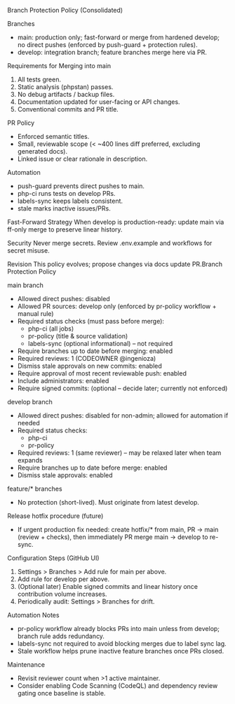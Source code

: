 Branch Protection Policy (Consolidated)

Branches
- main: production only; fast-forward or merge from hardened develop; no direct pushes (enforced by push-guard + protection rules).
- develop: integration branch; feature branches merge here via PR.

Requirements for Merging into main
1. All tests green.
2. Static analysis (phpstan) passes.
3. No debug artifacts / backup files.
4. Documentation updated for user-facing or API changes.
5. Conventional commits and PR title.

PR Policy
- Enforced semantic titles.
- Small, reviewable scope (< ~400 lines diff preferred, excluding generated docs).
- Linked issue or clear rationale in description.

Automation
- push-guard prevents direct pushes to main.
- php-ci runs tests on develop PRs.
- labels-sync keeps labels consistent.
- stale marks inactive issues/PRs.

Fast-Forward Strategy
When develop is production-ready: update main via ff-only merge to preserve linear history.

Security
Never merge secrets. Review .env.example and workflows for secret misuse.

Revision
This policy evolves; propose changes via docs update PR.Branch Protection Policy

main branch

- Allowed direct pushes: disabled
- Allowed PR sources: develop only (enforced by pr-policy workflow + manual rule)
- Required status checks (must pass before merge):
  - php-ci (all jobs)
  - pr-policy (title & source validation)
  - labels-sync (optional informational) – not required
- Require branches up to date before merging: enabled
- Required reviews: 1 (CODEOWNER @ingenioza)
- Dismiss stale approvals on new commits: enabled
- Require approval of most recent reviewable push: enabled
- Include administrators: enabled
- Require signed commits: (optional – decide later; currently not enforced)

develop branch

- Allowed direct pushes: disabled for non-admin; allowed for automation if needed
- Required status checks:
  - php-ci
  - pr-policy
- Required reviews: 1 (same reviewer) – may be relaxed later when team expands
- Require branches up to date before merge: enabled
- Dismiss stale approvals: enabled

feature/* branches

- No protection (short-lived). Must originate from latest develop.

Release hotfix procedure (future)

- If urgent production fix needed: create hotfix/* from main, PR -> main (review + checks), then immediately PR merge main -> develop to re-sync.

Configuration Steps (GitHub UI)

1. Settings > Branches > Add rule for main per above.
2. Add rule for develop per above.
3. (Optional later) Enable signed commits and linear history once contribution volume increases.
4. Periodically audit: Settings > Branches for drift.

Automation Notes

- pr-policy workflow already blocks PRs into main unless from develop; branch rule adds redundancy.
- labels-sync not required to avoid blocking merges due to label sync lag.
- Stale workflow helps prune inactive feature branches once PRs closed.

Maintenance

- Revisit reviewer count when >1 active maintainer.
- Consider enabling Code Scanning (CodeQL) and dependency review gating once baseline is stable.
